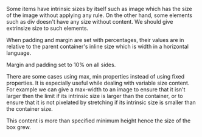 <link rel="stylesheet" href="sizing-items.css" type="text/css">

Some items have intrinsic sizes by itself such as image which has the size of the image without applying any rule. On the other hand, some elements such as div doesn't have any size without content. We should give extrinsize size to such elements.

When padding and margin are set with percentages, their values are in relative to the parent container's inline size which is width in a horizontal language.

<div class="box">
    Margin and padding set to 10% on all sides.
</div>

There are some cases using max, min properties instead of using fixed properties. It is especially useful while dealing with variable size content. For example we can give a max-width to an image to ensure that it isn't larger then the limit if its intrinsic size is larger than the container, or to ensure that it is not pixelated by stretching if its intrinsic size is smaller than the container size.

<div class="container1">
    <div class="min-box"></div>
    <div class="min-box">
        This content is more than specified minimum height hence the size of the box grew.
    </div>
</div>

